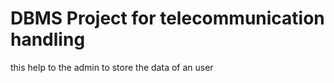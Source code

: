 # DBMS Project for telecommunication handling


this help to the admin to store the data of an user
